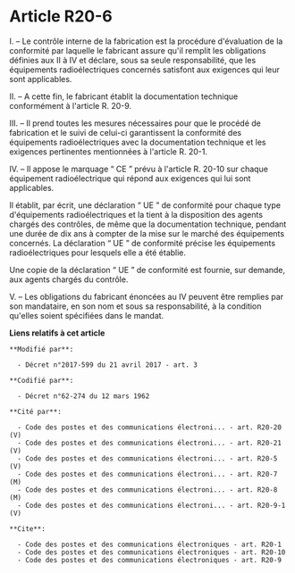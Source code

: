 # Article R20-6

I. – Le contrôle interne de la fabrication est la procédure d'évaluation de la conformité par laquelle le fabricant assure
qu'il remplit les obligations définies aux II à IV et déclare, sous sa seule responsabilité, que les équipements
radioélectriques concernés satisfont aux exigences qui leur sont applicables.

II. – A cette fin, le fabricant établit la documentation technique conformément à l'article R. 20-9.

III. – Il prend toutes les mesures nécessaires pour que le procédé de fabrication et le suivi de celui-ci garantissent la
conformité des équipements radioélectriques avec la documentation technique et les exigences pertinentes mentionnées à
l'article R. 20-1.

IV. – Il appose le marquage “ CE ” prévu à l'article R. 20-10 sur chaque équipement radioélectrique qui répond aux exigences
qui lui sont applicables.

Il établit, par écrit, une déclaration “ UE ” de conformité pour chaque type d'équipements radioélectriques et la tient à la
disposition des agents chargés des contrôles, de même que la documentation technique, pendant une durée de dix ans à compter
de la mise sur le marché des équipements concernés. La déclaration “ UE ” de conformité précise les équipements
radioélectriques pour lesquels elle a été établie.

Une copie de la déclaration “ UE ” de conformité est fournie, sur demande, aux agents chargés du contrôle.

V. – Les obligations du fabricant énoncées au IV peuvent être remplies par son mandataire, en son nom et sous sa
responsabilité, à la condition qu'elles soient spécifiées dans le mandat.

**Liens relatifs à cet article**

	**Modifié par**:

	  - Décret n°2017-599 du 21 avril 2017 - art. 3

	**Codifié par**:

	  - Décret n°62-274 du 12 mars 1962

	**Cité par**:

	  - Code des postes et des communications électroni... - art. R20-20 (V)
	  - Code des postes et des communications électroni... - art. R20-21 (V)
	  - Code des postes et des communications électroni... - art. R20-5 (V)
	  - Code des postes et des communications électroni... - art. R20-7 (M)
	  - Code des postes et des communications électroni... - art. R20-8 (M)
	  - Code des postes et des communications électroni... - art. R20-9-1 (V)

	**Cite**:

	  - Code des postes et des communications électroniques - art. R20-1
	  - Code des postes et des communications électroniques - art. R20-10
	  - Code des postes et des communications électroniques - art. R20-9
